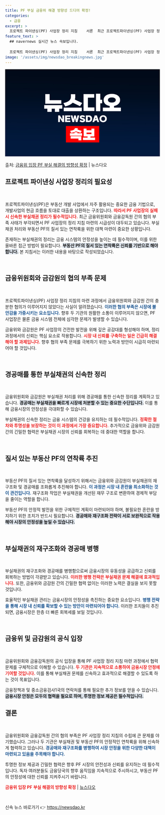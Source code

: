 ```yaml
---
title: PF 부실 금융위 해결 방향성 드디어 확정!
categories:
  - 금융
excerpt: >
  프로젝트 파이낸싱(PF) 사업장 정리 지침    서론  최근 프로젝트파이낸싱(PF) 사업장 정리 지침을 마련…
feature_text: >
  ## navernews 실시간 뉴스 속보입니다.

  프로젝트 파이낸싱(PF) 사업장 정리 지침    서론  최근 프로젝트파이낸싱(PF) 사업장 정리 지침을 마련…
image: '/assets/img/newsdao_breakingnews.jpg'
---
```


![뉴스다오 속보](/assets/img/newsdao_breakingnews.jpg)

<p>출처: <a href="https://newsdao.kr/5071" rel="dofollow">금융위 입장 PF 부실 해결의 방향성 확정</a> | 뉴스다오</p>

<h2 data-ke-size="size26">프로젝트 파이낸싱 사업장 정리의 필요성</h2>
<p data-ke-size="size16">&nbsp;</p>
프로젝트파이낸싱(PF)은 부동산 개발 사업에서 자주 활용되는 중요한 금융 기법으로, 개발사업의 현금 흐름을 토대로 대출을 상환하는 구조입니다. <b><span style="color: #ee2323;">따라서 PF 사업장의 실패 시 신속한 부실채권 정리가 필수적입니다.</span></b> 최근 금융위원회와 금융감독원 간의 협의 부족 사태가 부각되면서 PF 사업장의 정리 지침 마련의 시급성이 대두되고 있습니다. 부실채권 처리와 부동산 PF의 질서 있는 연착륙을 위한 대책 마련이 중요한 상황입니다.

존재하는 부실채권의 정리는 금융 시스템의 안정성을 높이는 데 필수적이며, 이를 위한 올바른 접근 방법이 필요합니다. <b><span style="background-color: #21538527;">부동산 PF의 질서 있는 연착륙은 신뢰를 기반으로 해야 합니다.</span></b> 본 지침서는 이러한 내용을 바탕으로 작성되었습니다.

<p data-ke-size="size16">&nbsp;</p>

<h2 data-ke-size="size26">금융위원회와 금감원의 협의 부족 문제</h2>
<p data-ke-size="size16">&nbsp;</p>
프로젝트파이낸싱(PF) 사업장 정리 지침의 마련 과정에서 금융위원회와 금감원 간의 충분한 협의가 이루어지지 않았다는 사실이 알려졌습니다. <b><span style="color: #1a5490;">이러한 협의 부족은 시장에 불안감을 가중시키는 요소입니다.</span></b> 향후 두 기관의 원활한 소통이 이루어지지 않으면, PF 사업장은 물론 금융 시스템 전체에 심각한 문제가 발생할 수 있습니다.

금융위와 금감원은 PF 사업장의 건전한 발전을 위해 깊은 공감대를 형성해야 하며, 정리 과정에서의 신뢰는 핵심 요소로 작용합니다. <b><span style="color: #ee2323;">시장 내 신뢰를 구축하는 일은 긴급히 해결해야 할 과제입니다.</span></b> 향후 협의 부족 문제를 극복하기 위한 노력과 방안이 시급히 마련되어야 할 것입니다.

<p data-ke-size="size16">&nbsp;</p>

<h2 data-ke-size="size26">경공매를 통한 부실채권의 신속한 정리</h2>
<p data-ke-size="size16">&nbsp;</p>
금융위원회와 금감원은 부실채권 처리를 위해 경공매를 통한 신속한 정리를 계획하고 있습니다. <b><span style="background-color: #21538527;">경공매는 부실채권을 빠르게 시장에 처분할 수 있는 중요한 수단입니다.</span></b> 이를 통해 금융시장의 안정성을 극대화할 수 있습니다.

부실채권의 신속한 정리는 금융 시스템의 건강을 유지하는 데 필수적입니다. <b><span style="color: #ee2323;">정확한 절차와 투명성을 보장하는 것이 이 과정에서 가장 중요합니다.</span></b> 추가적으로 금융위와 금감원 간의 긴밀한 협력은 부실채권 시장의 신뢰를 회복하는 데 중대한 역할을 합니다.

<p data-ke-size="size16">&nbsp;</p>

<h2 data-ke-size="size26">질서 있는 부동산 PF의 연착륙 추진</h2>
<p data-ke-size="size16">&nbsp;</p>
부동산 PF의 질서 있는 연착륙을 달성하기 위해서는 금융위와 금감원이 부실채권의 재구조화 및 경공매를 조화롭게 추진해야 합니다. <b><span style="color: #1a5490;">이 과정은 시장 내 혼란을 최소화하는 것이 관건입니다.</span></b> 재구조화 작업은 부실채권을 개선된 재무 구조로 변환하여 경제적 부담을 줄이는 역할을 합니다.

부동산 PF의 안정적 발전을 위한 구체적인 계획이 마련되어야 하며, 불필요한 혼란을 방지하기 위한 조치가 반드시 필요합니다. <b><span style="background-color: #21538527;">경공매와 재구조화 전략이 서로 보완적으로 작용해야 시장의 안정성을 높일 수 있습니다.</span></b>

<p data-ke-size="size16">&nbsp;</p>

<h2 data-ke-size="size26">부실채권의 재구조화와 경공매 병행</h2>
<p data-ke-size="size16">&nbsp;</p>
부실채권의 재구조화와 경공매를 병행함으로써 금융시장의 유동성을 공급하고 신뢰를 회복하는 방법이 각광받고 있습니다. <b><span style="color: #ee2323;">이러한 병행 전략은 부실채권 문제 해결에 효과적입니다.</span></b> 또한, 금융위와 금감원 간의 긴밀한 협력 없이는 이러한 노력은 결실을 보지 못할 것입니다.

효율적인 부실채권 관리는 금융시장의 안정성을 촉진하는 중요한 요소입니다. <b><span style="color: #1a5490;">병행 전략을 통해 시장 내 신뢰를 확보할 수 있는 방안이 마련되어야 합니다.</span></b> 이러한 조치들이 추진되면, 금융시장은 한층 더 빠른 회복세를 보일 것입니다.

<p data-ke-size="size16">&nbsp;</p>

<h2 data-ke-size="size26">금융위 및 금감원의 공식 입장</h2>
<p data-ke-size="size16">&nbsp;</p>
금융위원회와 금융감독원의 공식 입장을 통해 PF 사업장 정리 지침 마련 과정에서 협력 문제를 구체적으로 이해할 수 있습니다. <b><span style="color: #ee2323;">두 기관은 지속적으로 소통하여 금융시장 안정에 기여할 것입니다.</span></b> 이를 통해 부실채권 문제를 신속하고 효과적으로 해결할 수 있도록 하는 것이 목표입니다.

금융정책과 및 중소금융검사1국의 연락처를 통해 필요한 추가 정보를 얻을 수 있습니다. <b><span style="background-color: #21538527;">금융시장 안정은 모두의 협력을 필요로 하며, 투명한 정보 제공은 필수적입니다.</span></b>

<h2 data-ke-size="size26">결론</h2>
<p data-ke-size="size16">&nbsp;</p>
금융위원회와 금융감독원 간의 협의 부족은 PF 사업장 정리 지침의 수립에 큰 문제를 야기했습니다. 그러나 두 기관은 부실채권 및 부동산 PF의 안정적인 연착륙을 위해 신속하게 협력하고 있습니다. <b><span style="color: #1a5490;">경공매와 재구조화를 병행하여 시장 안정을 위한 다양한 대책이 마련되고 있음을 주목해야 합니다.</span></b> 

투명한 정보 제공과 긴밀한 협력은 향후 PF 시장의 안전성과 신뢰를 유지하는 데 필수적입니다. 독자 여러분들도 금융당국의 향후 움직임을 지속적으로 주시하시고, 부동산 PF의 안정성에 대한 신뢰를 지켜주시기 바랍니다. 

<b><span style="color: #ee2323;">금융위 입장 PF 부실 해결의 방향성 확정</span></b>  | <a href="https://newsdao.kr/5071">뉴스다오</a> 

<p data-ke-size="size16">&nbsp;</p> 

신속 뉴스 바로가기 👉 <a href="https://newsdao.kr" rel="dofollow">https://newsdao.kr</a>


